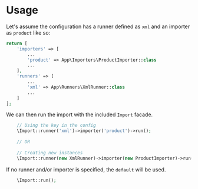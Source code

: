# Usage

Let's assume the configuration has a runner defined as `xml` and an importer as `product` like so:

```php
return [
    'importers' => [
        ...
        'product' => App\Importers\ProductImporter::class
        ...
    ],
    'runners' => [
        ...
        'xml' => App\Runners\XmlRunner::class
        ...
    ]
];
```

We can then run the import with the included `Import` facade.

```php
    // Using the key in the config
    \Import::runner('xml')->importer('product')->run();
    
    // OR
    
    // Creating new instances
    \Import::runner(new XmlRunner)->importer(new ProductImporter)->run();
```

If no runner and/or importer is specified, the `default` will be used.

```php
    \Import::run();
```
